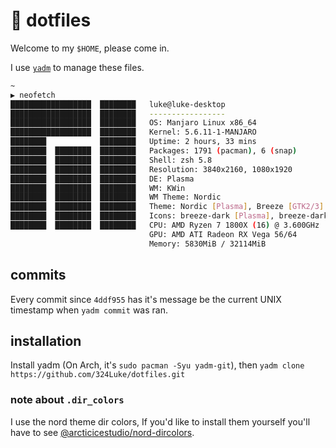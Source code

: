 # 🐻 dotfiles

Welcome to my `$HOME`, please come in.

I use [`yadm`](https://yadm.io) to manage these files.

```sh
~
▶ neofetch
██████████████████  ████████   luke@luke-desktop
██████████████████  ████████   -----------------
██████████████████  ████████   OS: Manjaro Linux x86_64
██████████████████  ████████   Kernel: 5.6.11-1-MANJARO
████████            ████████   Uptime: 2 hours, 33 mins
████████  ████████  ████████   Packages: 1791 (pacman), 6 (snap)
████████  ████████  ████████   Shell: zsh 5.8
████████  ████████  ████████   Resolution: 3840x2160, 1080x1920
████████  ████████  ████████   DE: Plasma
████████  ████████  ████████   WM: KWin
████████  ████████  ████████   WM Theme: Nordic
████████  ████████  ████████   Theme: Nordic [Plasma], Breeze [GTK2/3]
████████  ████████  ████████   Icons: breeze-dark [Plasma], breeze-dark [GTK2/3]
████████  ████████  ████████   CPU: AMD Ryzen 7 1800X (16) @ 3.600GHz
                               GPU: AMD ATI Radeon RX Vega 56/64
                               Memory: 5830MiB / 32114MiB
```

## commits

Every commit since `4ddf955` has it's message be the current UNIX timestamp when `yadm commit` was ran.

## installation

Install yadm (On Arch, it's `sudo pacman -Syu yadm-git`), then `yadm clone https://github.com/324Luke/dotfiles.git`

### note about `.dir_colors`

I use the nord theme dir colors, If you'd like to install them yourself you'll have to see [@arcticicestudio/nord-dircolors](https://github.com/arcticicestudio/nord-dircolors).
